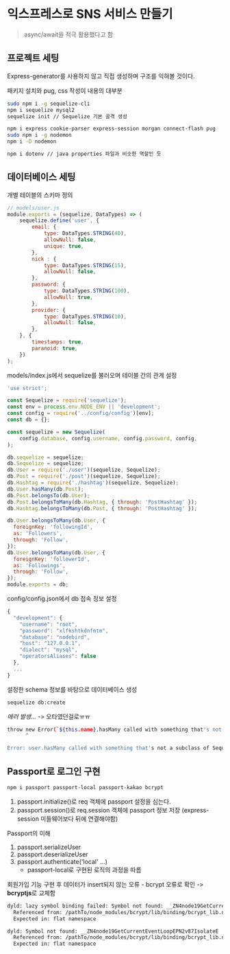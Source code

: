 # 익스프레스로 SNS 서비스 만들기

> async/await을 적극 활용했다고 함

## 프로젝트 세팅

Express-generator를 사용하지 않고 직접 생성하며 구조를 익혀볼 것이다.

패키지 설치와 pug, css 작성이 내용의 대부분

```bash
sudo npm i -g sequelize-cli
npm i sequelize mysql2
sequelize init // Sequelize 기본 골격 생성
```

```bash
npm i express cookie-parser express-session morgan connect-flash pug
sudo npm i -g nodemon
npm i -D nodemon
```

```bash
npm i dotenv // java properties 파일과 비슷한 역할인 듯
```

## 데이터베이스 세팅

개별 테이블의 스키마 정의

```javascript
// models/user.js
module.exports = (sequelize, DataTypes) => (
    sequelize.define('user', {
        email: {
            type: DataTypes.STRING(40),
            allowNull: false,
            unique: true,
        },
        nick : {
            type: DataTypes.STRING(15),
            allowNull: false,
        },
        password: {
            type: DataTypes.STRING(100),
            allowNull: true,
        },
        provider: {
            type: DataTypes.STRING(10),
            allowNull: false,
        },
    }, {
        timestamps: true,
        paranoid: true,
    })
);
```

models/index.js에서 sequelize를 불러오며 테이블 간의 관계 설정

```javascript
'use strict';

const Sequelize = require('sequelize');
const env = process.env.NODE_ENV || 'development';
const config = require('../config/config')[env];
const db = {};

const sequelize = new Sequelize(
    config.database, config.username, config.password, config,
);

db.sequelize = sequelize;
db.Sequelize = sequelize;
db.User = require('./user')(sequelize, Sequelize);
db.Post = require('./post')(sequelize, Sequelize);
db.Hashtag = require('./hashtag')(sequelize, Sequelize);
db.User.hasMany(db.Post);
db.Post.belongsTo(db.User);
db.Post.belongsToMany(db.Hashtag, { through: 'PostHashtag' });
db.Hashtag.belongsToMany(db.Post, { through: 'PostHashtag' });

db.User.belongsToMany(db.User, {
  foreignKey: 'followingId',
  as: 'Followers',
  through: 'Follow',
});
db.User.belongsToMany(db.User, {
  foreignKey: 'followerId',
  as: 'Followings',
  through: 'Follow',
});
module.exports = db;
```

config/config.json에서 db 접속 정보 설정

```javascript
{
  "development": {
    "username": "root",
    "password": "xlfkshtkdnfmtm",
    "database": "nodebird",
    "host": "127.0.0.1",
    "dialect": "mysql",
    "operatorsAliases": false
  },
  ...
}
```

설정한 schema 정보를 바탕으로 데이터베이스 생성
```bash
sequelize db:create
```

*에러 발생...* -> 오타였던걸로ㅠㅠ

```bash
throw new Error(`${this.name}.hasMany called with something that's not a subclass of Sequelize.Model`);
      ^

Error: user.hasMany called with something that's not a subclass of Sequelize.Model
```

## Passport로 로그인 구현

```bash
npm i passport passport-local passport-kakao bcrypt
```

1. passport.initialize()로 req 객체에 passport 설정을 심는다.
2. passport.session()로 req.session 객체에 passport 정보 저장 (express-session 미들웨어보다 뒤에 연결해야함)

Passport의 이해

1. passport.serializeUser
2. passport.deserializeUser
3. passport.authenticate('local' ...)
	* passport-local로 구현된 로직의 과정을 따름

회원가입 기능 구현 후 데이터가 insert되지 않는 오류 - bcrypt 오류로 확인
-> **bcryptjs**로 교체함

```bash
dyld: lazy symbol binding failed: Symbol not found: __ZN4node19GetCurrentEventLoopEPN2v87IsolateE
  Referenced from: /pathTo/node_modules/bcrypt/lib/binding/bcrypt_lib.node
  Expected in: flat namespace

dyld: Symbol not found: __ZN4node19GetCurrentEventLoopEPN2v87IsolateE
  Referenced from: /pathTo/node_modules/bcrypt/lib/binding/bcrypt_lib.node
  Expected in: flat namespace
```
